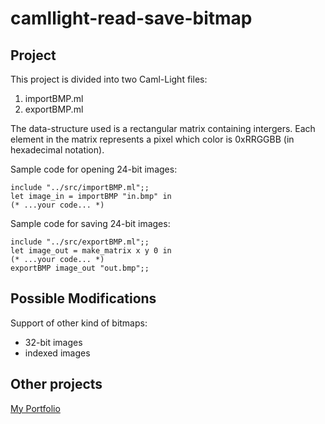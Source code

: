 camllight-read-save-bitmap
==========================

Project
-------

This project is divided into two Caml-Light files:
1. importBMP.ml
2. exportBMP.ml

The data-structure used is a rectangular matrix containing intergers. Each element in the matrix represents a pixel which color is 0xRRGGBB (in hexadecimal notation).

Sample code for opening 24-bit images:
```
include "../src/importBMP.ml";;
let image_in = importBMP "in.bmp" in
(* ...your code... *)
```

Sample code for saving 24-bit images:
```
include "../src/exportBMP.ml";;
let image_out = make_matrix x y 0 in
(* ...your code... *)
exportBMP image_out "out.bmp";;
```

Possible Modifications
----------------------

Support of other kind of bitmaps:
- 32-bit images
- indexed images


Other projects
--------------
[My Portfolio](http://portfolio.dubien.me/)
